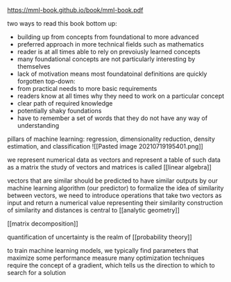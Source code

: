 https://mml-book.github.io/book/mml-book.pdf

two ways to read this book
bottom up:
- building up from concepts from foundational to more advanced
- preferred approach in more technical fields such as mathematics
- reader is at all times able to rely on prevoiusly learned concepts
- many foundational concepts are not particularly interesting by themselves
- lack of motivation means most foundatoinal definitions are quickly forgotten
top-down:
- from practical needs to more basic requirements
- readers know at all times why they need to work on a particular concept
- clear path of required knowledge
- potentially shaky foundations
- have to remember a set of words that they do not have any way of understanding

pillars of machine learning: regression, dimensionality reduction, density estimation, and classification
![[Pasted image 20210719195401.png]]

we represent numerical data as vectors and represent a table of such data as a matrix
the study of vectors and matrices is called [[linear algebra]]

vectors that are similar should be predicted to have similar outputs by our machine learning algorithm (our predictor)
to formalize the idea of similarity between vectors, we need to introduce operations that take two vectors as input and return a numerical value representing their similarity
construction of similarity and distances is central to [[analytic geometry]]

[[matrix decomposition]]

quantification of uncertainty is the realm of [[probability theory]]

to train machine learning models, we typically find parameters that maximize some performance measure
many optimization techniques require the concept of a gradient, which tells us the direction to which to search for a solution
